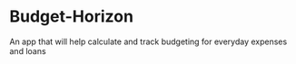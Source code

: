 # Budget-Horizon
An app that will help calculate and track budgeting for everyday expenses and loans
